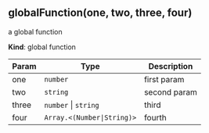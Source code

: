 <a name="globalFunction"></a>
## globalFunction(one, two, three, four)
a global function

**Kind**: global function  

| Param | Type | Description |
| --- | --- | --- |
| one | <code>number</code> | first param |
| two | <code>string</code> | second param |
| three | <code>number</code> &#124; <code>string</code> | third |
| four | <code>Array.&lt;(Number\|String)&gt;</code> | fourth |

